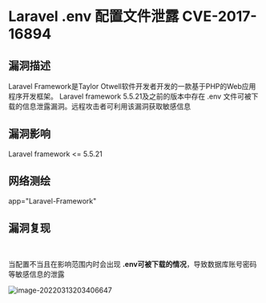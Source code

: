 # Laravel .env 配置文件泄露 CVE-2017-16894

## 漏洞描述

Laravel Framework是Taylor Otwell软件开发者开发的一款基于PHP的Web应用程序开发框架。 Laravel framework 5.5.21及之前的版本中存在 .env 文件可被下载的信息泄露漏洞。远程攻击者可利用该漏洞获取敏感信息

## 漏洞影响

<a-checkbox checked>Laravel framework <= 5.5.21</a-checkbox></br>

## 网络测绘

<a-checkbox checked>app="Laravel-Framework"</a-checkbox></br>

## 漏洞复现

<a-alert type="success" message="访问目标 url http://xxx.xxx.xxx.xxx/.env" description="" showIcon>
</a-alert>
<br/>

当配置不当且在影响范围内时会出现 **.env可被下载的情况**，导致数据库账号密码等敏感信息的泄露

![image-20220313203406647](../../../.vuepress/public/img/image-20220313203406647.png)



